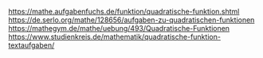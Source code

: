 https://mathe.aufgabenfuchs.de/funktion/quadratische-funktion.shtml
https://de.serlo.org/mathe/128656/aufgaben-zu-quadratischen-funktionen
https://mathegym.de/mathe/uebung/493/Quadratische-Funktionen
https://www.studienkreis.de/mathematik/quadratische-funktion-textaufgaben/